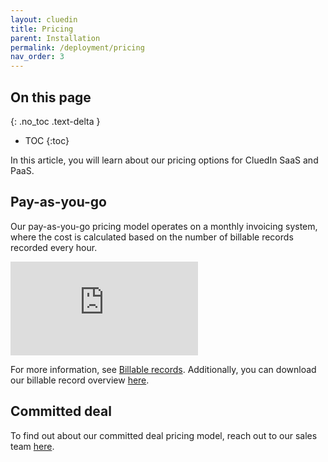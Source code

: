 ```yaml
---
layout: cluedin
title: Pricing
parent: Installation
permalink: /deployment/pricing
nav_order: 3
---
```

## On this page
{: .no_toc .text-delta }
- TOC
{:toc}

In this article, you will learn about our pricing options for CluedIn SaaS and PaaS.

## Pay-as-you-go

Our pay-as-you-go pricing model operates on a monthly invoicing system, where the cost is calculated based on the number of billable records recorded every hour.

<div class="videoFrame">
<iframe src="https://player.vimeo.com/video/927077274?badge=0&amp;autopause=0&amp;player_id=0&amp;app_id=58479" frameborder="0" allow="autoplay; fullscreen; picture-in-picture" title="Pay-as-you-go pricing model for CluedIn SaaS and PaaS"></iframe>
</div>

For more information, see [Billable records](/key-terms-and-features/billable-records). Additionally, you can download our billable record overview <a href="../../../assets/other/record-count-scenarios.pdf" download>here</a>.

## Committed deal

To find out about our committed deal pricing model, reach out to our sales team [here](https://www.cluedin.com/discovery-call).